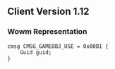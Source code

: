 ## Client Version 1.12

### Wowm Representation
```rust,ignore
cmsg CMSG_GAMEOBJ_USE = 0x00B1 {
    Guid guid;    
}

```
